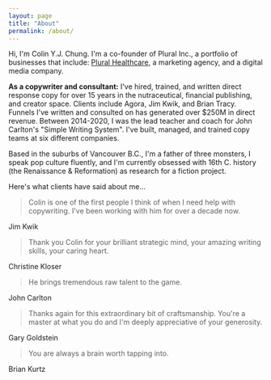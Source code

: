 ```yaml
---
layout: page
title: "About"
permalink: /about/
---
```


Hi, I'm Colin Y.J. Chung. I'm a co-founder of Plural Inc., a portfolio of businesses that include: [Plural Healthcare](http://pluralhealthcare.com), a marketing agency, and a digital media company.

**As a copywriter and consultant:** I've hired, trained, and written direct response copy for over 15 years in the nutraceutical, financial publishing, and creator space. Clients include Agora, Jim Kwik, and Brian Tracy. Funnels I've written and consulted on has generated over $250M in direct revenue. Between 2014-2020, I was the lead teacher and coach for John Carlton's "Simple Writing System". I've built, managed, and trained copy teams at six different companies.

Based in the suburbs of Vancouver B.C., I'm a father of three monsters, I speak pop culture fluently, and I'm currently obsessed with 16th C. history (the Renaissance & Reformation) as research for a fiction project.

Here's what clients have said about me...

> Colin is one of the first people I think of when I need help with copywriting. I've been working with him for over a decade now.

Jim Kwik

> Thank you Colin for your brilliant strategic mind, your amazing writing skills, your caring heart.

Christine Kloser

> He brings tremendous raw talent to the game.

John Carlton

> Thanks again for this extraordinary bit of craftsmanship. You're a master at what you do and I'm deeply appreciative of your generosity.

Gary Goldstein

> You are always a brain worth tapping into.

Brian Kurtz
